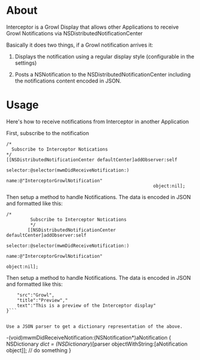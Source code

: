 # About
Interceptor is a Growl Display that allows other Applications to receive Growl Notifications via NSDistributedNotificationCenter  
 
Basically it does two things, if a Growl notification arrives it:

1. Displays the notification using a regular display style (configurable in the settings)

2. Posts a NSNotification to the NSDistributedNotificationCenter including the notifications content encoded in JSON.  

# Usage
Here's how to receive notifications from Interceptor in another Application 
  
First, subscribe to the notification

```
/*
  Subscribe to Interceptor Notications
*/
[[NSDistributedNotificationCenter defaultCenter]addObserver:self 
                                                   selector:@selector(mwmDidReceiveNotification:) 
                                                       name:@"InterceptorGrowlNotification" 
                                                       object:nil];
```
  
Then setup a method to handle Notifications. The data is encoded in JSON and formatted like this:

```
/*
         Subscribe to Interceptor Notications
         */
        [[NSDistributedNotificationCenter defaultCenter]addObserver:self 
                                                           selector:@selector(mwmDidReceiveNotification:) 
                                                               name:@"InterceptorGrowlNotification" 
                                                             object:nil];
 ```
  
Then setup a method to handle Notifications. The data is encoded in JSON and formatted like this:

```{
	"src":"Growl",
	"title":"Preview","
	text":"This is a preview of the Interceptor display"
}```


Use a JSON parser to get a dictionary representation of the above.

```
-(void)mwmDidReceiveNotification:(NSNotification*)aNotification {
    NSDictionary *dict = (NSDictionary*)[parser objectWithString:[aNotification object]];
   // do something 
}
```